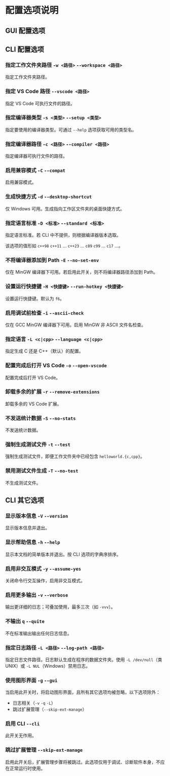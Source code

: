 # 配置选项说明

## GUI 配置选项


## CLI 配置选项

### 指定工作文件夹路径 `-w <路径>` `--workspace <路径>`

指定工作文件夹路径。

### 指定 VS Code 路径 `--vscode <路径>`

指定 VS Code 可执行文件的路径。

### 指定编译器类型 `-s <类型>` `--setup <类型>`

指定要使用的编译器类型。可通过 `--help` 选项获取可用的类型名。

### 指定编译器路径 `-c <路径>` `--compiler <路径>`

指定编译器可执行文件的路径。

### 启用兼容模式 `-C` `--compat`

启用兼容模式。

### 生成快捷方式 `-d` `--desktop-shortcut`

仅 Windows 可用。生成指向工作区文件夹的桌面快捷方式。

### 指定语言标准 `-D <标准>` `--standard <标准>`

指定语言标准。若 CLI 中不提供，则根据编译器版本选取。

该选项的值形如 `c++98` `c++11` ... `c++23` ... `c89` `c99` ... `c17` ...。

### 不将编译器添加到 Path `-E` `--no-set-env`

仅在 MinGW 编译器下可用。若启用此开关，则不将编译器路径添加到 Path。

### 设置运行快捷键 `-H <快捷键>` `--run-hotkey <快捷键>`

设置运行快捷键。默认为 `f6`。

### 启用调试前检查 `-i` `--ascii-check`

仅在 GCC MinGW 编译器下可用。启用 MinGW 非 ASCII 文件名检查。

### 指定语言 `-L <c|cpp>` `--language <c|cpp>`

指定生成 C 还是 C++（默认）的配置。

### 配置完成后打开 VS Code `-o` `--open-vscode`

配置完成后打开 VS Code。

### 卸载多余的扩展 `-r` `--remove-extensions`

卸载多余的 VS Code 扩展。

### 不发送统计数据 `-S` `--no-stats`

不发送统计数据。

### 强制生成测试文件 `-t` `--test`

强制生成测试文件，即便工作文件夹中已经包含 `helloworld.{c,cpp}`。

### 禁用测试文件生成 `-T` `--no-test`

不生成测试文件。

## CLI 其它选项

### 显示版本信息 `-V` `--version`

显示版本信息并退出。

### 显示帮助信息 `-h` `--help`

显示本文档的简单版本并退出。按 CLI 选项的字典序排序。

### 启用非交互模式 `-y` `--assume-yes`

关闭命令行交互操作，启用非交互模式。

### 启用更多输出 `-v` `--verbose`

输出更详细的日志；可叠加使用，最多三次（如 `-vvv`）。

### 不输出 `q` `--quite`

不在标准输出输出任何日志信息。

### 指定日志路径 `-L <路径>` `--log-path <路径>`

指定日志文件路径。日志默认生成在程序的数据文件夹。使用 `-L /dev/null`（类 UNIX）或 `-L NUL`（Windows）禁用日志。

### 使用图形界面 `-g` `--gui`

当启用此开关时，将启动图形界面，且所有其它选项均被忽略，以下选项除外：
- 日志相关（`-v` `-q` `-L`）
- 跳过扩展管理（`--skip-ext-manage`）

### 启用 CLI `--cli`

此开关无作用。

### 跳过扩展管理 `--skip-ext-manage`

启用此开关后，扩展管理步骤将被跳过。此选项仅用于调试、诊断软件本身，不应在正常运行时使用。
